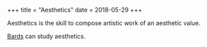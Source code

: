 +++
title = "Aesthetics"
date = 2018-05-29
+++

Aesthetics is the skill to compose artistic work of an aesthetic value.

[Bards](./wiki/characters/bard.md) can study aesthetics.
